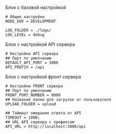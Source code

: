 Блок с базовой настройкой
```
# Общие настройки
NODE_ENV = DEVELOPMENT

LOG_FOLDER = ./logs/
LOG_LEVEL = debug
```

Блок с настройкой API сервера
```
# Настройки API сервера
## Порт по умолчанию
DEFAULT_API_PORT = 3000
API_PREFIX = /api
```

Блок с настройкой фронт сервера
```
# Настройки FRONT сервера
## Порт по умолчанию
FRONT_PORT_NUMBER = 8080
## Название папки для загрузок от пользователя
UPLOAD_FOLDER = upload

## Таймаут ожидания ответа от API
TIMEOUT = 1000;
## URL API сервера с префиксом
API_URL = http://localhost:3000/api
```
